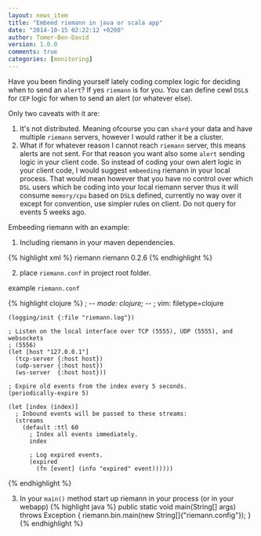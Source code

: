 ```yaml
---
layout: news_item
title: "Embeed riemann in java or scala app"
date: "2014-10-15 02:22:12 +0200"
author: Tomer-Ben-David 
version: 1.0.0
comments: true
categories: [monitoring]
---
```


Have you been finding yourself lately coding complex logic for deciding when to send an `alert`? If yes `riemann` is for you.  You can define cewl `DSL`s for `CEP` logic for when to send an alert (or whatever else).

Only two caveats with it are:

1. It's not distributed.  Meaning ofcourse you can `shard` your data and have multiple `riemann` servers, however I would rather it be a cluster.
2. What if for whatever reason I cannot reach `riemann` server, this means alerts are not sent.  For that reason you want also some `alert` sending logic in your client code.  So instead of coding your own alert logic in your client code, I would suggest `embeeding` riemann in your local process.  That would mean however that you have no control over which `DSL` users which be coding into your local riemann server thus it will consume `memory/cpu` based on `DSL`s defined, currently no way over it except for convention, use simpler rules on client.  Do not query for events 5 weeks ago.

Embeeding riemann with an example:

1. Including riemann in your maven dependencies.

{% highlight xml %}
	<dependency>
	    <groupId>riemann</groupId>
	    <artifactId>riemann</artifactId>
	    <version>0.2.6</version>
	</dependency>
{% endhighlight %}

2. place `riemann.conf` in project root folder.

example `riemann.conf`

{% highlight clojure %}
	; -*- mode: clojure; -*-
	; vim: filetype=clojure

	(logging/init {:file "riemann.log"})

	; Listen on the local interface over TCP (5555), UDP (5555), and websockets
	; (5556)
	(let [host "127.0.0.1"]
	  (tcp-server {:host host})
	  (udp-server {:host host})
	  (ws-server  {:host host}))

	; Expire old events from the index every 5 seconds.
	(periodically-expire 5)

	(let [index (index)]
	  ; Inbound events will be passed to these streams:
	  (streams
	    (default :ttl 60
	      ; Index all events immediately.
	      index

	      ; Log expired events.
	      (expired
	        (fn [event] (info "expired" event))))))
{% endhighlight %}

3. In your `main()` method start up riemann in your process (or in your webapp)
{% highlight java %}
    public static void main(String[] args) throws Exception {
        riemann.bin.main(new String[]{"riemann.config"});
    }
{% endhighlight %}
